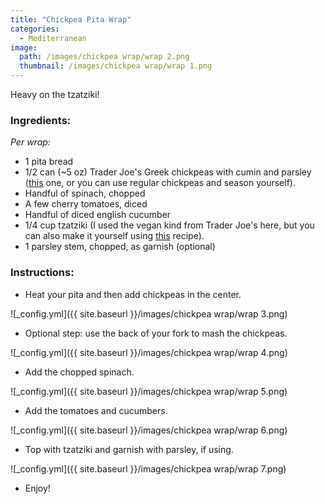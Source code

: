 ```yaml
---
title: "Chickpea Pita Wrap"
categories:
  - Mediterranean
image:
  path: /images/chickpea wrap/wrap 2.png
  thumbnail: /images/chickpea wrap/wrap 1.png
---
```


Heavy on the tzatziki!

### Ingredients:

_Per wrap:_

* 1 pita bread
* 1/2 can (~5 oz) Trader Joe's Greek chickpeas with cumin and parsley ([this](https://www.traderjoes.com/home/products/pdp/greek-chickpeas-with-cumin-and-parsley-060205) one, or you can use regular chickpeas and season yourself).
* Handful of spinach, chopped
* A few cherry tomatoes, diced
* Handful of diced english cucumber
* 1/4 cup tzatziki (I used the vegan kind from Trader Joe's here, but you can also make it yourself using [this](https://www.whatsprernacooking.com/mediterranean/sides/tzatziki/) recipe).
* 1 parsley stem, chopped, as garnish (optional)


### Instructions:

* Heat your pita and then add chickpeas in the center.

![_config.yml]({{ site.baseurl }}/images/chickpea wrap/wrap 3.png)

* Optional step: use the back of your fork to mash the chickpeas.

![_config.yml]({{ site.baseurl }}/images/chickpea wrap/wrap 4.png)

* Add the chopped spinach.

![_config.yml]({{ site.baseurl }}/images/chickpea wrap/wrap 5.png)

* Add the tomatoes and cucumbers.

![_config.yml]({{ site.baseurl }}/images/chickpea wrap/wrap 6.png)

* Top with tzatziki and garnish with parsley, if using.

![_config.yml]({{ site.baseurl }}/images/chickpea wrap/wrap 7.png)

* Enjoy!
